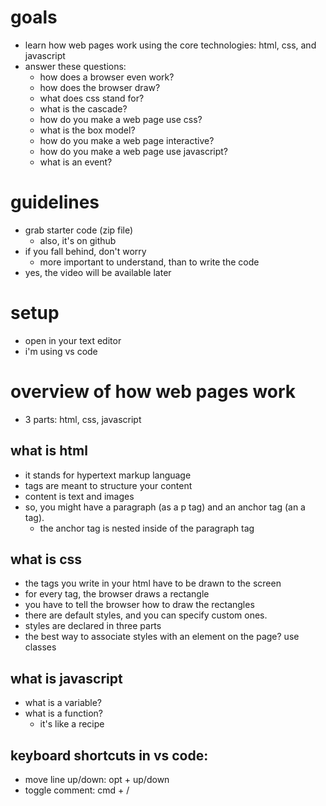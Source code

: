 # goals

- learn how web pages work using the core technologies: html, css, and javascript
- answer these questions:
  - how does a browser even work?
  - how does the browser draw?
  - what does css stand for?
  - what is the cascade?
  - how do you make a web page use css?
  - what is the box model?
  - how do you make a web page interactive?
  - how do you make a web page use javascript?
  - what is an event?

# guidelines

- grab starter code (zip file)
  - also, it's on github
- if you fall behind, don't worry
  - more important to understand, than to write the code
- yes, the video will be available later

# setup

- open in your text editor
- i'm using vs code

# overview of how web pages work

- 3 parts: html, css, javascript

## what is html

- it stands for hypertext markup language
- tags are meant to structure your content
- content is text and images
- so, you might have a paragraph (as a p tag) and an anchor tag (an a tag).
  - the anchor tag is nested inside of the paragraph tag

## what is css

- the tags you write in your html have to be drawn to the screen
- for every tag, the browser draws a rectangle
- you have to tell the browser how to draw the rectangles
- there are default styles, and you can specify custom ones.
- styles are declared in three parts
- the best way to associate styles with an element on the page? use classes

## what is javascript

- what is a variable?
- what is a function?
  - it's like a recipe

## keyboard shortcuts in vs code:

- move line up/down: opt + up/down
- toggle comment: cmd + /

